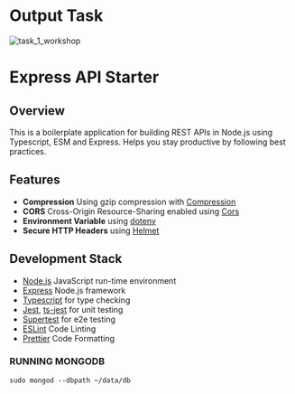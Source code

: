 # Output Task

![task_1_workshop](https://user-images.githubusercontent.com/42617505/227189012-726650a1-6012-4b9f-9ad7-e5be6651309f.jpg)

# Express API Starter

## Overview

This is a boilerplate application for building REST APIs in Node.js using Typescript, ESM and Express. Helps you stay productive by following best practices.

## Features

- **Compression** Using gzip compression with [Compression](https://github.com/expressjs/compression)
- **CORS** Cross-Origin Resource-Sharing enabled using [Cors](https://github.com/expressjs/cors)
- **Environment Variable** using [dotenv](https://www.npmjs.com/package/dotenv)
- **Secure HTTP Headers** using [Helmet](https://github.com/helmetjs/helmet)

## Development Stack

- [Node.js](https://nodejs.org) JavaScript run-time environment
- [Express](https://expressjs.com) Node.js framework
- [Typescript](https://www.typescriptlang.org/) for type checking
- [Jest](https://jestjs.io/), [ts-jest](https://www.npmjs.com/package/ts-jest) for unit testing
- [Supertest](https://www.npmjs.com/package/supertest) for e2e testing
- [ESLint](https://eslint.org/) Code Linting
- [Prettier](https://prettier.io/) Code Formatting

### RUNNING MONGODB

`sudo mongod --dbpath ~/data/db`
